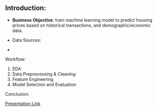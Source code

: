 
## Introduction:
- **Business Objective**: train machine learning model to predict housing prices based on historical transactions, and demographic/economic data. 

- Data Sources: 
-  

Workflow:
1. EDA 
2. Data Preprocessing & Cleaning
3. Feature Engineering 
4. Model Selection and Evaluation

Conclusion:

[Presentation Link](https://docs.google.com/presentation/d/e/2PACX-1vTwgx46PhYLmv9CE4WLe6vR455BjeoW19-jO4MOVxYVuZaOJlLhFfgMfChJHitvr4oYjGdSrWOjLH44/pub?start=false&loop=false&delayms=3000&slide=id.g104edfb523a_0_270)
